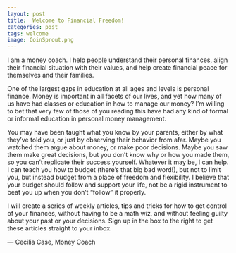 ```yaml
---
layout: post
title:  Welcome to Financial Freedom!
categories: post
tags: welcome
image: CoinSprout.png
---
```


I am a money coach. I help people understand their personal finances, align their financial situation with their values, and help create financial peace for themselves and their families.

One of the largest gaps in education at all ages and levels is personal finance. Money is important in all facets of our lives, and yet how many of us have had classes or education in how to manage our money? I’m willing to bet that very few of those of you reading this have had any kind of formal or informal education in personal money management.

<!--more-->

You may have been taught what you know by your parents, either by what they’ve told you, or just by observing their behavior from afar. Maybe you watched them argue about money, or make poor decisions. Maybe you saw them make great decisions, but you don’t know why or how you made them, so you can’t replicate their success yourself. Whatever it may be, I can help. I can teach you how to budget (there’s that big bad word!), but not to limit you, but instead budget from a place of freedom and flexibility. I believe that your budget should follow and support your life, not be a rigid instrument to beat you up when you don’t “follow” it properly.

I will create a series of weekly articles, tips and tricks for how to get control of your finances, without having to be a math wiz, and without feeling guilty about your past or your decisions. Sign up in the box to the right to get these articles straight to your inbox.

— Cecilia Case, Money Coach